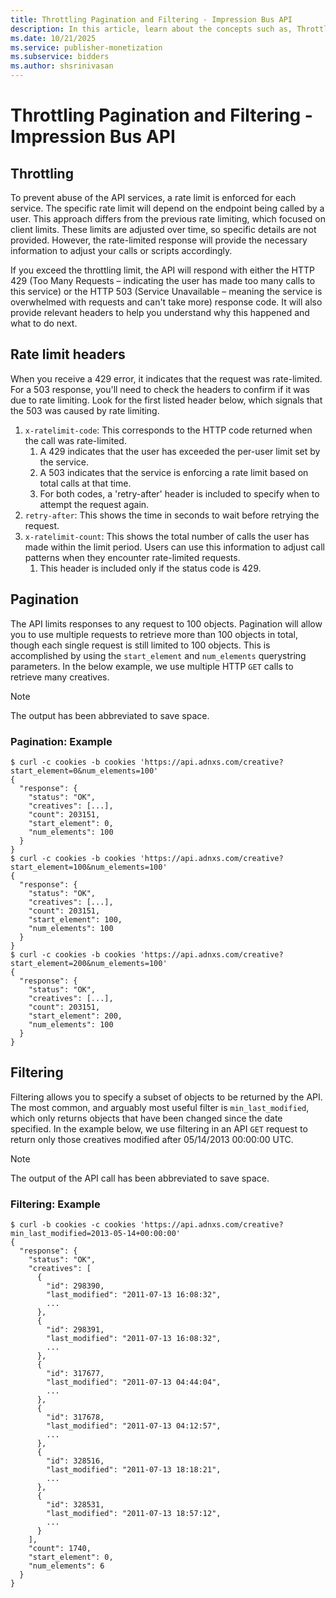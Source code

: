 ```yaml
---
title: Throttling Pagination and Filtering - Impression Bus API
description: In this article, learn about the concepts such as, Throttling, Pagination, and Filtering in Impression Bus API, accompanied by examples.
ms.date: 10/21/2025
ms.service: publisher-monetization
ms.subservice: bidders
ms.author: shsrinivasan
---
```


# Throttling Pagination and Filtering - Impression Bus API

## Throttling

To prevent abuse of the API services, a rate limit is enforced for each service. The specific rate limit will depend on the endpoint being called by a user. This approach differs from the previous rate limiting, which focused on client limits. These limits are adjusted over time, so specific details are not provided. However, the rate-limited response will provide the necessary information to adjust your calls or scripts accordingly.

If you exceed the throttling limit, the API will respond with either the HTTP 429 (Too Many Requests – indicating the user has made too many calls to this service) or the HTTP 503 (Service Unavailable – meaning the service is overwhelmed with requests and can't take more) response code. It will also provide relevant headers to help you understand why this happened and what to do next.

## Rate limit headers

When you receive a 429 error, it indicates that the request was rate-limited. For a 503 response, you'll need to check the headers to confirm if it was due to rate limiting. Look for the first listed header below, which signals that the 503 was caused by rate limiting.

1. `x-ratelimit-code`: This corresponds to the HTTP code returned when the call was rate-limited.
     1. A 429 indicates that the user has exceeded the per-user limit set by the service.
     1. A 503 indicates that the service is enforcing a rate limit based on total calls at that time.
     1. For both codes, a 'retry-after' header is included to specify when to attempt the request again.
1. `retry-after`: This shows the time in seconds to wait before retrying the request.
1. `x-ratelimit-count`: This shows the total number of calls the user has made within the limit period. Users can use this information to adjust call patterns when they encounter rate-limited requests.
     1. This header is included only if the status code is 429.

## Pagination

The API limits responses to any request to 100 objects. Pagination will allow you to use multiple requests to retrieve more than 100 objects in total, though each single request is still limited to 100 objects. This is accomplished by using the `start_element` and `num_elements` querystring parameters. In the below example, we use multiple HTTP `GET` calls to retrieve many creatives.

> [!NOTE]
> The output has been abbreviated to save space.

### Pagination: Example

```
$ curl -c cookies -b cookies 'https://api.adnxs.com/creative?start_element=0&num_elements=100'
{
  "response": {
    "status": "OK",
    "creatives": [...],
    "count": 203151,
    "start_element": 0,
    "num_elements": 100
  }
}
$ curl -c cookies -b cookies 'https://api.adnxs.com/creative?start_element=100&num_elements=100'
{
  "response": {
    "status": "OK",
    "creatives": [...],
    "count": 203151,
    "start_element": 100,
    "num_elements": 100
  }
}
$ curl -c cookies -b cookies 'https://api.adnxs.com/creative?start_element=200&num_elements=100'
{
  "response": {
    "status": "OK",
    "creatives": [...],
    "count": 203151,
    "start_element": 200,
    "num_elements": 100
  }
}
```

## Filtering

Filtering allows you to specify a subset of objects to be returned by the API. The most common, and arguably most useful filter is `min_last_modified`, which only returns objects that have been changed since the date specified. In the example below, we use filtering in an API `GET` request to return only those creatives modified after 05/14/2013 00:00:00 UTC.

> [!NOTE]
> The output of the API call has been abbreviated to save space.

### Filtering: Example

```
$ curl -b cookies -c cookies 'https://api.adnxs.com/creative?min_last_modified=2013-05-14+00:00:00'
{
  "response": {
    "status": "OK",
    "creatives": [
      {
        "id": 298390,
        "last_modified": "2011-07-13 16:08:32",
        ...
      },
      {
        "id": 298391,
        "last_modified": "2011-07-13 16:08:32",
        ...
      },
      {
        "id": 317677,
        "last_modified": "2011-07-13 04:44:04",
        ...
      },
      {
        "id": 317678,
        "last_modified": "2011-07-13 04:12:57",
        ...
      },
      {
        "id": 328516,
        "last_modified": "2011-07-13 18:18:21",
        ...
      },
      {
        "id": 328531,
        "last_modified": "2011-07-13 18:57:12",
        ...
      }
    ],
    "count": 1740,
    "start_element": 0,
    "num_elements": 6
  }
}
```
